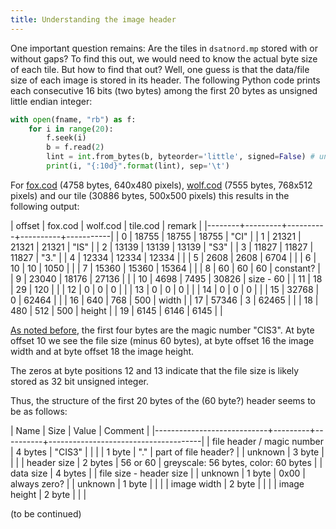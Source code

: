 ```yaml
---
title: Understanding the image header
---
```


One important question remains: Are the tiles in `dsatnord.mp` stored
with or without gaps? To find this out, we would need to know the
actual byte size of each tile. But how to find that out? Well, one
guess is that the data/file size of each image is stored in its
header. The following Python code prints each consecutive 16 bits (two
bytes) among the first 20 bytes as unsigned little endian integer:

```python
with open(fname, "rb") as f:
    for i in range(20):
        f.seek(i)
        b = f.read(2)
        lint = int.from_bytes(b, byteorder='little', signed=False) # unsigned little endian
        print(i, "{:10d}".format(lint), sep='\t')
```

For [fox.cod](https://entropymine.com/samples/cod/fox.cod) (4758
bytes, 640x480 pixels),
[wolf.cod](https://entropymine.com/samples/cod/wolf.cod) (7555 bytes,
768x512 pixels) and our tile (30886 bytes, 500x500 pixels) this
results in the following output:

| offset | fox.cod | wolf.cod | tile.cod | remark    |
|--------+---------+----------+----------+-----------|
|      0 |   18755 |    18755 |    18755 | "CI"      |
|      1 |   21321 |    21321 |    21321 | "IS"      |
|      2 |   13139 |    13139 |    13139 | "S3"      |
|      3 |   11827 |    11827 |    11827 | "3."      |
|      4 |   12334 |    12334 |    12334 |           |
|      5 |    2608 |     2608 |     6704 |           |
|      6 |      10 |       10 |     1050 |           |
|      7 |   15360 |    15360 |    15364 |           |
|      8 |      60 |       60 |       60 | constant? |
|      9 |   23040 |    18176 |    27136 |           |
|     10 |    4698 |     7495 |    30826 | size - 60 |
|     11 |      18 |       29 |      120 |           |
|     12 |       0 |        0 |        0 |           |
|     13 |       0 |        0 |        0 |           |
|     14 |       0 |        0 |        0 |           |
|     15 |   32768 |        0 |    62464 |           |
|     16 |     640 |      768 |      500 | width     |
|     17 |   57346 |        3 |    62465 |           |
|     18 |     480 |      512 |      500 | height    |
|     19 |    6145 |     6146 |     6145 |           |

[As noted before](/2024/04/02/finding-the-tiles.html), the first four
bytes are the magic number "CIS3". At byte offset 10 we see the file
size (minus 60 bytes), at byte offset 16 the image width and at byte
offset 18 the image height.

The zeros at byte positions 12 and 13 indicate that the file size is
likely stored as 32 bit unsigned integer.

Thus, the structure of the first 20 bytes of the (60 byte?) header
seems to be as follows:

| Name                       | Size    | Value    | Comment                              |
|----------------------------+---------+----------+--------------------------------------|
| file header / magic number | 4 bytes | "CIS3"   |                                      |
|                            | 1 byte  | "."      | part of file header?                 |
| unknown                    | 3 byte  |          |                                      |
| header size                | 2 bytes | 56 or 60 | greyscale: 56 bytes, color: 60 bytes |
| data size                  | 4 bytes |          | file size - header size              |
| unknown                    | 1 byte  | 0x00     | always zero?                         |
| unknown                    | 1 byte  |          |                                      |
| image width                | 2 byte  |          |                                      |
| image height               | 2 byte  |          |                                      |

(to be continued)
